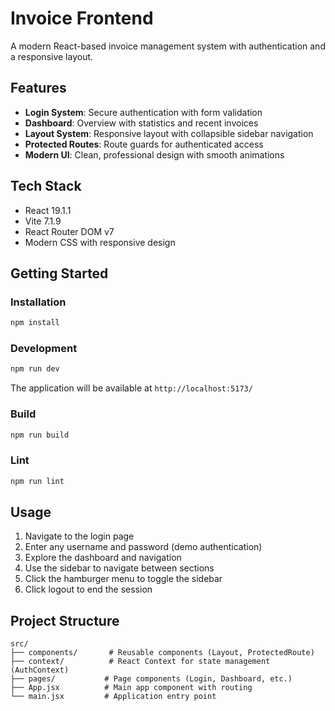 # Invoice Frontend

A modern React-based invoice management system with authentication and a responsive layout.

## Features

- **Login System**: Secure authentication with form validation
- **Dashboard**: Overview with statistics and recent invoices
- **Layout System**: Responsive layout with collapsible sidebar navigation
- **Protected Routes**: Route guards for authenticated access
- **Modern UI**: Clean, professional design with smooth animations

## Tech Stack

- React 19.1.1
- Vite 7.1.9
- React Router DOM v7
- Modern CSS with responsive design

## Getting Started

### Installation

```bash
npm install
```

### Development

```bash
npm run dev
```

The application will be available at `http://localhost:5173/`

### Build

```bash
npm run build
```

### Lint

```bash
npm run lint
```

## Usage

1. Navigate to the login page
2. Enter any username and password (demo authentication)
3. Explore the dashboard and navigation
4. Use the sidebar to navigate between sections
5. Click the hamburger menu to toggle the sidebar
6. Click logout to end the session

## Project Structure

```
src/
├── components/       # Reusable components (Layout, ProtectedRoute)
├── context/          # React Context for state management (AuthContext)
├── pages/           # Page components (Login, Dashboard, etc.)
├── App.jsx          # Main app component with routing
└── main.jsx         # Application entry point
```
